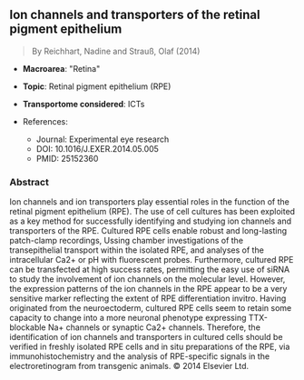 ## Ion channels and transporters of the retinal pigment epithelium

> By Reichhart, Nadine and Strauß, Olaf (2014)

- **Macroarea**: "Retina"
- **Topic**: Retinal pigment epithelium (RPE)
- **Transportome considered**: ICTs

- References:
  - Journal: Experimental eye research
  - DOI: 10.1016/J.EXER.2014.05.005
  - PMID: 25152360

### Abstract

Ion channels and ion transporters play essential roles in the function of the retinal pigment epithelium (RPE). The use of cell cultures has been exploited as a key method for successfully identifying and studying ion channels and transporters of the RPE. Cultured RPE cells enable robust and long-lasting patch-clamp recordings, Ussing chamber investigations of the transepithelial transport within the isolated RPE, and analyses of the intracellular Ca2+ or pH with fluorescent probes. Furthermore, cultured RPE can be transfected at high success rates, permitting the easy use of siRNA to study the involvement of ion channels on the molecular level. However, the expression patterns of the ion channels in the RPE appear to be a very sensitive marker reflecting the extent of RPE differentiation invitro. Having originated from the neuroectoderm, cultured RPE cells seem to retain some capacity to change into a more neuronal phenotype expressing TTX-blockable Na+ channels or synaptic Ca2+ channels. Therefore, the identification of ion channels and transporters in cultured cells should be verified in freshly isolated RPE cells and in situ preparations of the RPE, via immunohistochemistry and the analysis of RPE-specific signals in the electroretinogram from transgenic animals. © 2014 Elsevier Ltd.

